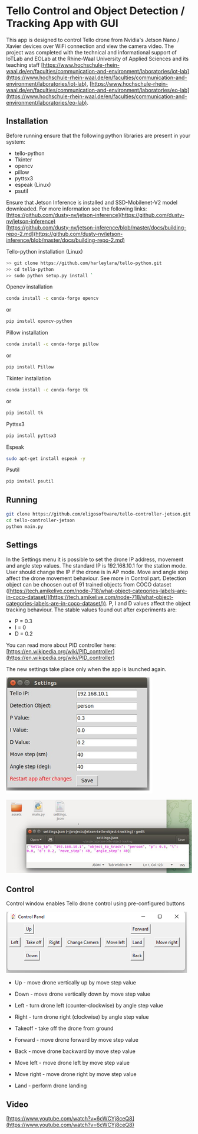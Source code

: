 # Tello Control and Object Detection / Tracking App with GUI

This app is designed to control Tello drone from Nvidia's Jetson Nano / Xavier devices over WiFi connection and view the camera video. The project was completed with the technical and informational support of IoTLab and EOLab at the Rhine-Waal University of Applied Sciences and its teaching staff [https://www.hochschule-rhein-waal.de/en/faculties/communication-and-environment/laboratories/iot-lab](https://www.hochschule-rhein-waal.de/en/faculties/communication-and-environment/laboratories/iot-lab), 
[https://www.hochschule-rhein-waal.de/en/faculties/communication-and-environment/laboratories/eo-lab](https://www.hochschule-rhein-waal.de/en/faculties/communication-and-environment/laboratories/eo-lab).

##  Installation
Before running ensure that the following python libraries are present in your system:
- tello-python
- Tkinter
- opencv
- pillow
- pyttsx3
- espeak (Linux)
- psutil

Ensure that Jetson Inference is installed and SSD-Mobilenet-V2 model downloaded. For more information see the following links:
[https://github.com/dusty-nv/jetson-inference](https://github.com/dusty-nv/jetson-inference)<br>
[https://github.com/dusty-nv/jetson-inference/blob/master/docs/building-repo-2.md](https://github.com/dusty-nv/jetson-inference/blob/master/docs/building-repo-2.md)

Tello-python installation (Linux)

```bash
>> git clone https://github.com/harleylara/tello-python.git
>> cd tello-python
>> sudo python setup.py install `
```
Opencv installation
```bash
conda install -c conda-forge opencv 
```
or
```bash
pip install opencv-python
```

Pillow installation
```bash
conda install -c conda-forge pillow
```
or
```bash
pip install Pillow
```

Tkinter installation
```bash
conda install -c conda-forge tk
```
or
```bash
pip install tk
```
Pyttsx3
```bash
pip install pyttsx3
```
Espeak
```bash
sudo apt-get install espeak -y
```
Psutil
```bash
pip install psutil
```

## Running

```bash
git clone https://github.com/eligosoftware/tello-controller-jetson.git
cd tello-controller-jetson
python main.py
```

## Settings

In the Settings menu it is possible to set the drone IP address, movement and angle step values. The standard IP is 192.168.10.1 for the station mode. User should change the IP if the drone is in AP mode. Move and angle step affect the drone movement behaviour. See more in Control part. Detection object can be choosen out of 91 trained objects from COCO dataset ([https://tech.amikelive.com/node-718/what-object-categories-labels-are-in-coco-dataset/](https://tech.amikelive.com/node-718/what-object-categories-labels-are-in-coco-dataset/)). P, I and D values affect the object tracking behaviour. The stable values found out after experiments are:

- P = 0.3	
- I = 0
- D = 0.2

You can read more about PID controller here: [https://en.wikipedia.org/wiki/PID_controller](https://en.wikipedia.org/wiki/PID_controller)

The new settings take place only when the app is launched again.

![settings_1.png](https://github.com/eligosoftware/tello-controller-jetson/blob/main/readme_images/settings_1.png?raw=true)

![settings_2.png](https://github.com/eligosoftware/tello-controller-jetson/blob/main/readme_images/settings_2.png?raw=true)

## Control

Control window enables Tello drone control using pre-configured buttons

![control.png](https://github.com/eligosoftware/tello-controller-jetson/blob/main/readme_images/control.png?raw=true)

- Up  - move drone vertically up by move step value
- Down  - move drone vertically down by move step value
- Left  - turn drone left (counter-clockwise) by angle step value
- Right  - turn drone right (clockwise) by angle step value
- Takeoff  - take off the drone from ground

- Forward  - move drone forward by move step value
- Back  - move drone backward by move step value
- Move left  - move drone left by move step value
- Move right  - move drone right by move step value
- Land  - perform drone landing

## Video

[https://www.youtube.com/watch?v=6cWCYj8ceQ8](https://www.youtube.com/watch?v=6cWCYj8ceQ8)
